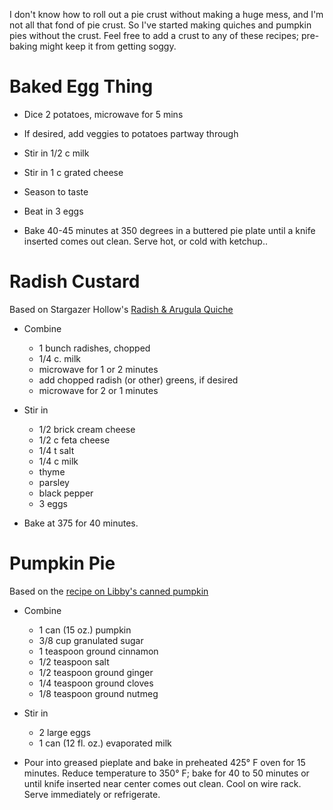I don't know how to roll out a pie crust without making a huge mess, and I'm not all that fond of pie crust. So I've started making quiches and pumpkin pies without the crust. Feel free to add a crust to any of these recipes; pre-baking might keep it from getting soggy.

# Baked Egg Thing
  
- Dice 2 potatoes, microwave for 5 mins

- If desired, add veggies to potatoes partway through

- Stir in 1/2 c milk

- Stir in 1 c grated cheese

- Season to taste

- Beat in 3 eggs

- Bake 40-45 minutes at 350 degrees in a buttered pie plate until a knife inserted comes out clean. Serve hot, or cold with ketchup..

# Radish Custard

Based on Stargazer Hollow's [Radish & Arugula Quiche](http://www.stargazerhollow.com/recipes/radish-arugula-quiche-recipe-of-the-week/)

- Combine
  - 1 bunch radishes, chopped
  - 1/4 c. milk
  - microwave for 1 or 2 minutes
  - add chopped radish (or other) greens, if desired
  - microwave for 2 or 1 minutes

- Stir in
  - 1/2 brick cream cheese
  - 1/2 c feta cheese
  - 1/4 t salt
  - 1/4 c milk
  - thyme
  - parsley
  - black pepper
  - 3 eggs

- Bake at 375 for 40 minutes.

# Pumpkin Pie

Based on the [recipe on Libby's canned pumpkin](https://www.verybestbaking.com/libbys/recipes/libby-s-famous-pumpkin-pie/)

- Combine
  - 1 can (15 oz.) pumpkin
  - 3/8 cup granulated sugar
  - 1 teaspoon ground cinnamon
  - 1/2 teaspoon salt
  - 1/2 teaspoon ground ginger
  - 1/4 teaspoon ground cloves
  - 1/8 teaspoon ground nutmeg

- Stir in
  - 2 large eggs
  - 1 can (12 fl. oz.) evaporated milk

- Pour into greased pieplate and bake in preheated 425° F oven for 15 minutes. Reduce temperature to 350° F; bake for 40 to 50 minutes or until knife inserted near center comes out clean. Cool on wire rack. Serve immediately or refrigerate.
